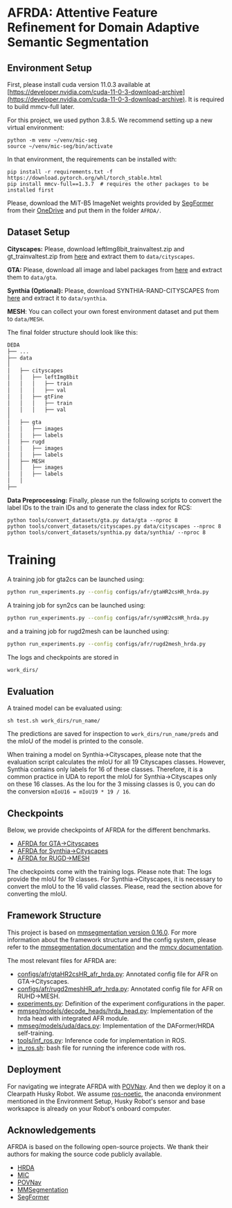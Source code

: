 # AFRDA: Attentive Feature Refinement for Domain Adaptive Semantic Segmentation

## Environment Setup

First, please install cuda version 11.0.3 available at [https://developer.nvidia.com/cuda-11-0-3-download-archive](https://developer.nvidia.com/cuda-11-0-3-download-archive). It is required to build mmcv-full later.

For this project, we used python 3.8.5. We recommend setting up a new virtual
environment:

```shell
python -m venv ~/venv/mic-seg
source ~/venv/mic-seg/bin/activate
```

In that environment, the requirements can be installed with:

```shell
pip install -r requirements.txt -f https://download.pytorch.org/whl/torch_stable.html
pip install mmcv-full==1.3.7  # requires the other packages to be installed first
```

Please, download the MiT-B5 ImageNet weights provided by [SegFormer](https://github.com/NVlabs/SegFormer?tab=readme-ov-file#training)
from their [OneDrive](https://connecthkuhk-my.sharepoint.com/:f:/g/personal/xieenze_connect_hku_hk/EvOn3l1WyM5JpnMQFSEO5b8B7vrHw9kDaJGII-3N9KNhrg?e=cpydzZ) and put them in the folder `AFRDA/`.

## Dataset Setup

**Cityscapes:** Please, download leftImg8bit_trainvaltest.zip and
gt_trainvaltest.zip from [here](https://www.cityscapes-dataset.com/downloads/)
and extract them to `data/cityscapes`.

**GTA:** Please, download all image and label packages from
[here](https://download.visinf.tu-darmstadt.de/data/from_games/) and extract
them to `data/gta`.

**Synthia (Optional):** Please, download SYNTHIA-RAND-CITYSCAPES from
[here](http://synthia-dataset.net/downloads/) and extract it to `data/synthia`.


**MESH**: You can collect your own forest environment dataset and put them to `data/MESH`. 

The final folder structure should look like this:
```bash 
DEDA
├── ...
├── data
│   
│   ├── cityscapes
│   │   ├── leftImg8bit
│   │   │   ├── train
│   │   │   ├── val
│   │   ├── gtFine
│   │   │   ├── train
│   │   │   ├── val
│  
│   ├── gta
│   │   ├── images
│   │   ├── labels
│   ├── rugd
│   │   ├── images
│   │   ├── labels
│   ├── MESH
│   │   ├── images
│   │   ├── labels
│   │ 
├── 
```

**Data Preprocessing:** Finally, please run the following scripts to convert the label IDs to the
train IDs and to generate the class index for RCS:

```shell
python tools/convert_datasets/gta.py data/gta --nproc 8
python tools/convert_datasets/cityscapes.py data/cityscapes --nproc 8
python tools/convert_datasets/synthia.py data/synthia/ --nproc 8
```
# Training
A training job for gta2cs can be launched using:
```bash
python run_experiments.py --config configs/afr/gtaHR2csHR_hrda.py
```
A training job for syn2cs can be launched using:
```bash
python run_experiments.py --config configs/afr/synHR2csHR_hrda.py
```
and a training job for rugd2mesh can be launched using:
```bash
python run_experiments.py --config configs/afr/rugd2mesh_hrda.py
```
The logs and checkpoints are stored in 
```bash 
work_dirs/
```
## Evaluation

A trained model can be evaluated using:

```shell
sh test.sh work_dirs/run_name/
```

The predictions are saved for inspection to
`work_dirs/run_name/preds`
and the mIoU of the model is printed to the console.

When training a model on Synthia→Cityscapes, please note that the
evaluation script calculates the mIoU for all 19 Cityscapes classes. However,
Synthia contains only labels for 16 of these classes. Therefore, it is a common
practice in UDA to report the mIoU for Synthia→Cityscapes only on these 16
classes. As the Iou for the 3 missing classes is 0, you can do the conversion
`mIoU16 = mIoU19 * 19 / 16`.

## Checkpoints

Below, we provide checkpoints of AFRDA for the different benchmarks.

* [AFRDA for GTA→Cityscapes](https://drive.google.com/file/d/14tnErcJmUShyQtzmTBLZ9BG_cRvGM4vV/view?usp=sharing)
* [AFRDA for Synthia→Cityscapes](https://drive.google.com/file/d/103tKPC72d_FNjyJcAromFBCGpoCfhxZM/view?usp=sharing)
* [AFRDA for RUGD→MESH](https://drive.google.com/file/d/1Iwm1Whm5hnxhAzv7mfvDRnHN5o58Ubnn/view?usp=sharing)

The checkpoints come with the training logs. Please note that: The logs provide the mIoU for 19 classes. For Synthia→Cityscapes, it is necessary to convert the mIoU to the 16 valid classes. Please, read the section above for converting the mIoU.

## Framework Structure

This project is based on [mmsegmentation version 0.16.0](https://github.com/open-mmlab/mmsegmentation/tree/v0.16.0).
For more information about the framework structure and the config system,
please refer to the [mmsegmentation documentation](https://mmsegmentation.readthedocs.io/en/latest/index.html)
and the [mmcv documentation](https://mmcv.readthedocs.ihttps://arxiv.org/abs/2007.08702o/en/v1.3.7/index.html).

The most relevant files for AFRDA are:

* [configs/afr/gtaHR2csHR_afr_hrda.py](configs/afr/gtaHR2csHR_afr_hrda.py):
  Annotated config file for AFR on GTA→Cityscapes.
* [configs/afr/rugd2meshHR_afr_hrda.py](configs/afr/rugdHR2meshHR_afr_hrda.py):
  Annotated config file for AFR on RUHD→MESH.
* [experiments.py](experiments.py):
  Definition of the experiment configurations in the paper.
* [mmseg/models/decode_heads/hrda_head.py](mmseg/models/decode_models/hrda_head.py):
  Implementation of the hrda head with integrated AFR module.
* [mmseg/models/uda/dacs.py](mmseg/models/uda/dacs.py):
  Implementation of the DAFormer/HRDA self-training.
* [tools/inf_ros.py](tools/inf_ros.py):
  Inference code for implementation in ROS.
* [in_ros.sh](in_ros.sh):
  bash file for running the inference code with ros.
## Deployment
For navigating we integrate AFRDA with [POVNav](https://github.com/Dpushp/POVNav). And then we deploy it on a Clearpath Husky Robot. We assume [ros-noetic]([https://github.com/lhoyer/MIC](https://wiki.ros.org/noetic/Installation/Ubuntu)), the anaconda environment mentioned in the Environment Setup, Husky Robot's sensor and base worksapce is already on your Robot's onboard computer.


## Acknowledgements

AFRDA is based on the following open-source projects. We thank their
authors for making the source code publicly available.

* [HRDA](https://github.com/lhoyer/HRDA)
* [MIC](https://github.com/lhoyer/MIC)
* [POVNav](https://github.com/Dpushp/POVNav)
* [MMSegmentation](https://github.com/open-mmlab/mmsegmentation)
* [SegFormer](https://github.com/NVlabs/SegFormer)

